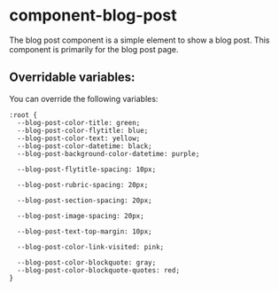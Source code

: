 # component-blog-post

The blog post component is a simple element to show a blog post.
This component is primarily for the blog post page.

Overridable variables:
------------------
You can override the following variables:

    :root {
      --blog-post-color-title: green;
      --blog-post-color-flytitle: blue;
      --blog-post-color-text: yellow;
      --blog-post-color-datetime: black;
      --blog-post-background-color-datetime: purple;

      --blog-post-flytitle-spacing: 10px;

      --blog-post-rubric-spacing: 20px;

      --blog-post-section-spacing: 20px;

      --blog-post-image-spacing: 20px;

      --blog-post-text-top-margin: 10px;

      --blog-post-color-link-visited: pink;

      --blog-post-color-blockquote: gray;
      --blog-post-color-blockquote-quotes: red;
    }
